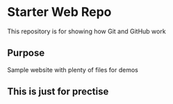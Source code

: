 # Starter Web Repo

This repository is for showing how Git and GitHub work

## Purpose

Sample website with plenty of files for demos

## This is just for prectise
